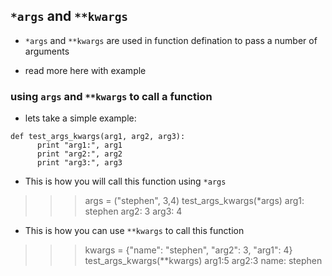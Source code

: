 ## `*args` and `**kwargs`

- `*args` and `**kwargs` are used in function defination to pass a number of arguments

 - read more here with example

 ### using `args` and `**kwargs` to call a function


  - lets take a simple example:

  ```
  def test_args_kwargs(arg1, arg2, arg3):
        print "arg1:", arg1
        print "arg2:", arg2
        print "arg3:", arg3
  ```
- This is how you will call this function  using `*args`

>>> args = ("stephen", 3,4)
>>> test_args_kwargs(*args)
arg1: stephen
arg2: 3
arg3: 4

- This is how you can use `**kwargs` to call this function

>>> kwargs = {"name": "stephen", "arg2": 3, "arg1": 4}
>>> test_args_kwargs(**kwargs)
arg1:5
arg2:3
name: stephen